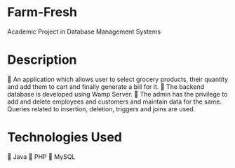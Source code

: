 # Farm-Fresh
Academic Project in Database Management Systems 

# Description
 An application which allows user to select grocery products, their quantity and add them to cart and finally generate a bill for it.
 The backend database is developed using Wamp Server.
 The admin has the privilege to add and delete employees and customers and maintain data for the same. Queries related to insertion, deletion, triggers and joins are used.

# Technologies Used
 Java
 PHP
 MySQL
